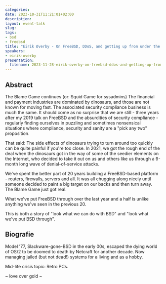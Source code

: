```yaml
---
categories:
date: 2023-10-31T11:21:01+02:00
description:
layout: event-talk
slug:
tags:
- bsd
- freebsd
title: "Eirik Øverby - On FreeBSD, DDoS, and getting up from under the bus"
speakers:
- eirik-overby
presentation:
  filename: 2023-11-28-eirik-overby-on-freebsd-ddos-and-getting-up-from-under-the-bus.pdf
---
```


## Abstract

The Blame Game continues (or: Squid Game for sysadmins)
The financial and payment industries are dominated by dinosaurs, and those are not known for moving fast. The associated security compliance business is much the same. It should come as no surprise that we are still - three years after my 2019 talk on FreeBSD and the absurdities of security compliance - regularly finding ourselves in puzzling and sometimes nonsensical situations where compliance, security and sanity are a "pick any two" proposition.

That said: The side effects of dinosaurs trying to turn around too quickly can be quite painful if you're too close. In 2021, we got the rough end of the deal when the dinosaurs got in the way of some of the seedier elements on the Internet, who decided to take it out on us and others like us through a 9-month long wave of denial-of-service attacks.

We've spent the better part of 20 years building a FreeBSD-based platform - routers, firewalls, servers and all. It was all chugging along nicely until someone decided to paint a big target on our backs and then turn away. The Blame Game just got real.

What we've put FreeBSD through over the last year and a half is unlike anything we've seen in the previous 20.

This is both a story of "look what we can do with BSD" and "look what we've put BSD through".

## Biografie

Model '77, Slackware-gone-BSD in the early 00s, escaped the dying world of OS/2 to be doomed to death by Netcraft for another decade. Now managing jailed (but not dead!) systems for a living and as a hobby.

Mid-life crisis topic: Retro PCs.

~ love over gold ~
